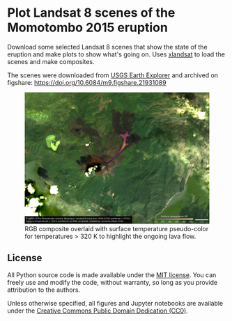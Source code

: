 # Plot Landsat 8 scenes of the Momotombo 2015 eruption

Download some selected Landsat 8 scenes that show the state of the eruption and
make plots to show what's going on.
Uses [xlandsat](https://www.compgeolab.org/xlandsat) to load the scenes and
make composites.

The scenes were downloaded from [USGS Earth Explorer](https://earthexplorer.usgs.gov/)
and archived on figshare: https://doi.org/10.6084/m9.figshare.21931089

<figure>
<img src="momotombo-low-res.jpg">
<figcaption>
RGB composite overlaid with surface temperature pseudo-color for temperatures >
320 K to highlight the ongoing lava flow.
</figcaption>
</figure>

## License

All Python source code is made available under the
[MIT license](https://github.com/compgeolab/momotombo-landsat-2015/blob/main/LICENSE).
You can freely use and modify the code, without warranty, so long as you provide
attribution to the authors.

Unless otherwise specified, all figures and Jupyter notebooks are available under the
[Creative Commons Public Domain Dedication (CC0)](https://creativecommons.org/publicdomain/zero/1.0/).
